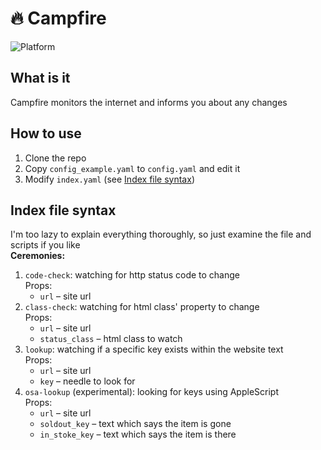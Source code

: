 # 🔥 Campfire
![Platform](https://img.shields.io/badge/platform-Unix-gray)
## What is it
Campfire monitors the internet and informs you about any changes
## How to use
1. Clone the repo
2. Copy `config_example.yaml` to `config.yaml` and edit it
3. Modify `index.yaml` (see [Index file syntax](#index-file-syntax))
## Index file syntax
I'm too lazy to explain everything thoroughly, so just examine the file and scripts if you like\
__Ceremonies:__
1. `code-check`: watching for http status code to change\
    Props:
    - `url` – site url
2. `class-check`: watching for html class' property to change\
    Props:
    - `url` – site url
    - `status_class` – html class to watch
3. `lookup`: watching if a specific key exists within the website text\
    Props:
    - `url` – site url
    - `key` – needle to look for
4. `osa-lookup` (experimental): looking for keys using AppleScript\
    Props:
    - `url` – site url
    - `soldout_key` – text which says the item is gone
    - `in_stoke_key` – text which says the item is there
